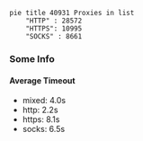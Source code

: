 
```mermaid
pie title 40931 Proxies in list
    "HTTP" : 28572
    "HTTPS": 10995
    "SOCKS" : 8661
```

### Some Info
#### Average Timeout

- mixed: 4.0s
- http: 2.2s
- https: 8.1s
- socks: 6.5s